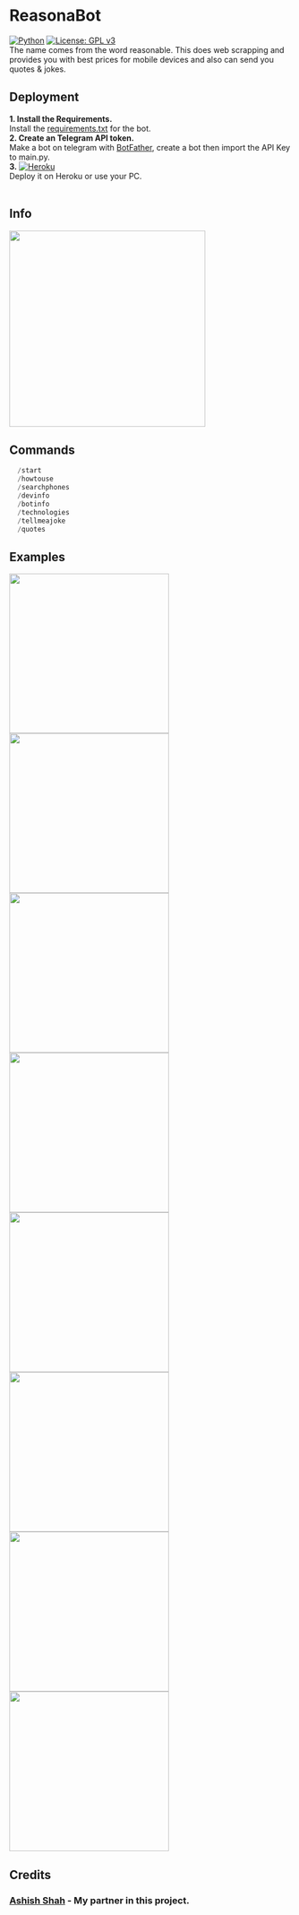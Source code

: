 # ReasonaBot
[![Python](https://camo.githubusercontent.com/1e61764d58b07bfcb596ec4ee836301e8a769bf0703fe79b23fd7964a4b6a61b/68747470733a2f2f696d672e736869656c64732e696f2f707970692f707976657273696f6e732f707974686f6e2d74656c656772616d2d626f742e737667)](https://www.python.org/)
[![License: GPL v3](https://img.shields.io/badge/License-GPLv3-blue.svg)](https://github.com/DevilDipan/ReasonaBot/blob/master/LICENSE)<br />
The name comes from the word reasonable. This does web scrapping and provides you with best prices for mobile devices and also can send you quotes & jokes.

## Deployment
**1. Install the Requirements.** <br />
Install the [requirements.txt](https://raw.githubusercontent.com/themagicalmammal/WikiBot/master/requirements.txt) for the bot. <br />
**2. Create an Telegram API token.** <br />
Make a bot on telegram with [BotFather](https://telegram.me/BotFather), create a bot then import the API Key to main.py. <br />
**3.** [![Heroku](https://camo.githubusercontent.com/6979881d5a96b7b18a057083bb8aeb87ba35fc279452e29034c1e1c49ade0636/68747470733a2f2f7777772e6865726f6b7563646e2e636f6d2f6465706c6f792f627574746f6e2e737667)](https://signup.heroku.com/t/platform?c=7013A000000ib1xQAA&gclid=EAIaIQobChMI1e6tpZKb7QIVyTArCh0W3A0jEAAYASAAEgJ3pvD_BwE) <br />
Deploy it on Heroku or use your PC. <br /> <br />

## Info
<p float="centre">
  <img src="https://github.com/DevilDipan/ReasonaBot/blob/master/images/Screenshot_20190701-131449.jpg" width="350" />
<p>

## Commands
```python
  /start
  /howtouse
  /searchphones
  /devinfo 
  /botinfo
  /technologies
  /tellmeajoke
  /quotes
 ```
 
## Examples

<p float="left">
  <img src="https://github.com/DevilDipan/ReasonaBot/blob/master/images/Screenshot_20190701-120515.jpg" width="285" />
  <img src="https://github.com/DevilDipan/ReasonaBot/blob/master/images/Screenshot_20190701-120522.jpg" width="285" /> 
  <img src="https://github.com/DevilDipan/ReasonaBot/blob/master/images/Screenshot_20190701-120527.jpg" width="285" />
  <img src="https://github.com/DevilDipan/ReasonaBot/blob/master/images/Screenshot_20190701-120533.jpg" width="285" />
  <img src="https://github.com/DevilDipan/ReasonaBot/blob/master/images/Screenshot_20190701-120537.jpg" width="285" />
  <img src="https://github.com/DevilDipan/ReasonaBot/blob/master/images/Screenshot_20190701-120541.jpg" width="285" />
  <img src="https://github.com/DevilDipan/ReasonaBot/blob/master/images/Screenshot_20190701-120545.jpg" width="285" />
  <img src="https://github.com/DevilDipan/ReasonaBot/blob/master/images/Screenshot_20190701-120549.jpg" width="285" />
</p>

## Credits
### [Ashish Shah](https://github.com/ash-R2D2) - My partner in this project.

